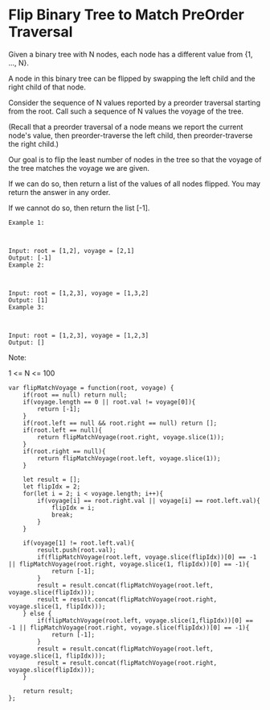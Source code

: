 # Flip Binary Tree to Match PreOrder Traversal

Given a binary tree with N nodes, each node has a different value from {1, ..., N}.

A node in this binary tree can be flipped by swapping the left child and the right child of that node.

Consider the sequence of N values reported by a preorder traversal starting from the root.  Call such a sequence of N values the voyage of the tree.

(Recall that a preorder traversal of a node means we report the current node's value, then preorder-traverse the left child, then preorder-traverse the right child.)

Our goal is to flip the least number of nodes in the tree so that the voyage of the tree matches the voyage we are given.

If we can do so, then return a list of the values of all nodes flipped.  You may return the answer in any order.

If we cannot do so, then return the list [-1].

```
Example 1:



Input: root = [1,2], voyage = [2,1]
Output: [-1]
Example 2:



Input: root = [1,2,3], voyage = [1,3,2]
Output: [1]
Example 3:



Input: root = [1,2,3], voyage = [1,2,3]
Output: []

```


Note:

1 <= N <= 100

```
var flipMatchVoyage = function(root, voyage) {
    if(root == null) return null;
    if(voyage.length == 0 || root.val != voyage[0]){
        return [-1];    
    }
    if(root.left == null && root.right == null) return [];
    if(root.left == null){
        return flipMatchVoyage(root.right, voyage.slice(1));
    }
    if(root.right == null){
        return flipMatchVoyage(root.left, voyage.slice(1));
    }

    let result = [];
    let flipIdx = 2;
    for(let i = 2; i < voyage.length; i++){
        if(voyage[i] == root.right.val || voyage[i] == root.left.val){
            flipIdx = i;
            break;
        }
    }

    if(voyage[1] != root.left.val){
        result.push(root.val);
        if(flipMatchVoyage(root.left, voyage.slice(flipIdx))[0] == -1 || flipMatchVoyage(root.right, voyage.slice(1, flipIdx))[0] == -1){
            return [-1];
        }
        result = result.concat(flipMatchVoyage(root.left, voyage.slice(flipIdx)));
        result = result.concat(flipMatchVoyage(root.right, voyage.slice(1, flipIdx)));
    } else {
        if(flipMatchVoyage(root.left, voyage.slice(1,flipIdx))[0] == -1 || flipMatchVoyage(root.right, voyage.slice(flipIdx))[0] == -1){
            return [-1];
        }
        result = result.concat(flipMatchVoyage(root.left, voyage.slice(1, flipIdx)));
        result = result.concat(flipMatchVoyage(root.right, voyage.slice(flipIdx)));
    }

    return result;
};

```
